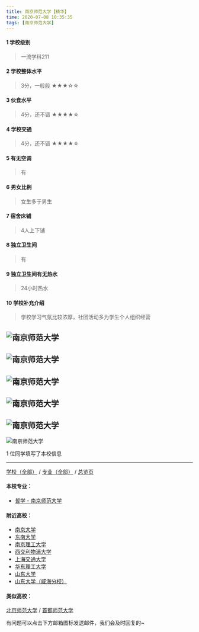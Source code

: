 ```yaml
---
title: 南京师范大学【精华】
time: 2020-07-08 10:35:35
tags: [南京师范大学]
---
```

#### 1 学校级别
> 一流学科211


#### 2 学校整体水平
> 3分，一般般
★★★☆☆


#### 3 伙食水平
>  4分，还不错
★★★★☆


#### 4 学校交通
> 4分，还不错
★★★★☆


#### 5 有无空调
> 有


#### 6 男女比例
> 女生多于男生


#### 7 宿舍床铺
> 4人上下铺
 

#### 8 独立卫生间
> 有


#### 9 独立卫生间有无热水
> 24小时热水


#### 10 学校补充介绍
> 学校学习气氛比较浓厚，社团活动多为学生个人组织经营


![南京师范大学](https://i.loli.net/2020/07/13/8b5c6nuoprkERIA.jpg)
---
![南京师范大学](https://i.loli.net/2020/07/13/c3D5bGFShWNXCzr.jpg)
---
![南京师范大学](https://i.loli.net/2020/07/13/irDLKwcqfSQtJ8I.jpg)
---
![南京师范大学](https://i.loli.net/2020/07/13/GxWmhZ9OADEQPd2.jpg)
---
![南京师范大学](https://i.loli.net/2020/07/13/Ps4gB3j8qzKQpaw.jpg)
---
![南京师范大学](https://i.loli.net/2020/07/13/HIpOQsfRuPwN3Um.jpg)

1 位同学填写了本校信息
***
[学校（全部）](https://univgo.github.io/2020/07/09/学校汇总页) / [专业（全部）](https://univgo.github.io/2020/07/09/专业汇总页) / [总览页](https://univgo.github.io/2020/07/09/总览)
#### 本校专业：
- [哲学 - 南京师范大学](https://univgo.github.io/2020/07/08/哲学%20-%20南京师范大学) 

#### 附近高校：
- [南京大学](https://univgo.github.io/2020/07/08/南京大学)
- [东南大学](https://univgo.github.io/2020/07/08/东南大学)
- [南京理工大学](https://univgo.github.io/2020/07/08/南京理工大学)
- [西交利物浦大学](https://univgo.github.io/2020/07/08/西交利物浦大学)
&nbsp; 
- [上海交通大学](https://univgo.github.io/2020/07/08/上海交通大学)
- [华东理工大学](https://univgo.github.io/2020/07/08/华东理工大学)
&nbsp; 
- [山东大学](https://univgo.github.io/2020/07/08/山东大学) 
- [山东大学（威海分校）](https://univgo.github.io/2020/07/08/山东大学（威海分校）)

#### 类似高校：
[北京师范大学](https://univgo.github.io/2020/07/08/北京师范大学) / [首都师范大学](https://univgo.github.io/2020/07/08/首都师范大学)


有问题可以点击下方邮箱图标发送邮件，我们会及时回复的~
